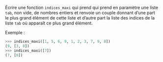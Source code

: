 Écrire une fonction `indices_maxi` qui prend qui prend en paramètre une liste `tab`, non vide, de
nombres entiers et renvoie un couple donnant d’une part le plus grand élément de cette
liste et d’autre part la liste des indices de la liste `tab` où apparaît ce plus grand élément.

Exemple :
```python
>>> indices_maxi([1, 5, 6, 9, 1, 2, 3, 7, 9, 8])
(9, [3, 8])
>>> indices_maxi([7])
(7, [0])
```